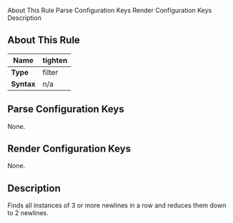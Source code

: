  About This Rule Parse Configuration Keys Render Configuration Keys Description
##  About This Rule

 | **Name**   | tighten | 
 | --------   | ------- | 
 | **Type**   | filter  | 
 | **Syntax** | n/a     | 

##  Parse Configuration Keys

None.

##  Render Configuration Keys

None.

##  Description

Finds all instances of 3 or more newlines in a row and reduces them down to 2 newlines.

